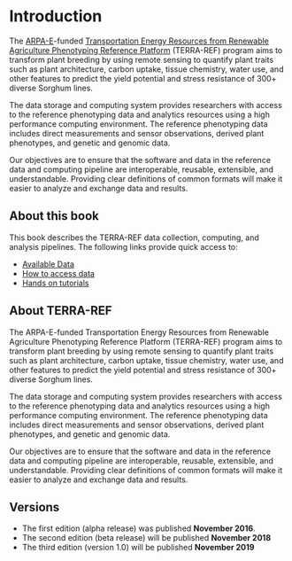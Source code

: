 # Introduction

The [ARPA-E](https://arpa-e.energy.gov/)-funded [Transportation Energy Resources from Renewable Agriculture Phenotyping Reference Platform](http://terraref.org/) \(TERRA-REF\) program aims to transform plant breeding by using remote sensing to quantify plant traits such as plant architecture, carbon uptake, tissue chemistry, water use, and other features to predict the yield potential and stress resistance of 300+ diverse Sorghum lines.

The data storage and computing system provides researchers with access to the reference phenotyping data and analytics resources using a high performance computing environment. The reference phenotyping data includes direct measurements and sensor observations, derived plant phenotypes, and genetic and genomic data.

Our objectives are to ensure that the software and data in the reference data and computing pipeline are interoperable, reusable, extensible, and understandable. Providing clear definitions of common formats will make it easier to analyze and exchange data and results.

## About this book

This book describes the TERRA-REF data collection, computing, and analysis pipelines. The following links provide quick access to:

* [Available Data](user-manual/what-data-is-available.md)
* [How to access data](user-manual/how-to-access-data/)
* [Hands on tutorials](tutorials.md)

## About TERRA-REF

The ARPA-E-funded Transportation Energy Resources from Renewable Agriculture Phenotyping Reference Platform \(TERRA-REF\) program aims to transform plant breeding by using remote sensing to quantify plant traits such as plant architecture, carbon uptake, tissue chemistry, water use, and other features to predict the yield potential and stress resistance of 300+ diverse Sorghum lines.

The data storage and computing system provides researchers with access to the reference phenotyping data and analytics resources using a high performance computing environment. The reference phenotyping data includes direct measurements and sensor observations, derived plant phenotypes, and genetic and genomic data.

Our objectives are to ensure that the software and data in the reference data and computing pipeline are interoperable, reusable, extensible, and understandable. Providing clear definitions of common formats will make it easier to analyze and exchange data and results.

## Versions

* The first edition \(alpha release\) was published **November 2016**.
* The second edition \(beta release\) will be published **November 2018** 
* The third edition \(version 1.0\) will be published **November 2019**

